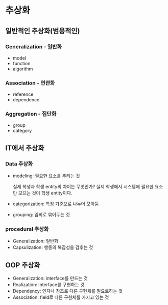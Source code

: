 # 추상화

## 일반적인 추상화(범용적인)

### Generalization - 일반화

- model
- function
- algorithm

### Association - 연관화

- reference
- dependence

### Aggregation - 집단화

- group
- category

## IT에서 추상화

### Data 추상화

- modeling: 필요한 요소를 추리는 것

  실제 학생과 학생 entity의 차이는 무엇인가?
  실제 학생에서 시스템에 필요한 요소만 모으는 것이 학생 entity이다.

- categorization: 특정 기준으로 나누어 모아둠
- grouping: 임의로 묶어두는 것

### procedural 추상화

- Generalization: 일반화
- Capsulization: 행동의 복잡성을 감후는 것

## OOP 추상화

- Generalization: interface를 만드는 것
- Realization: interface를 구현하는 것
- Dependency: 인자나 참조로 다른 구현체를 필요로하는 것
- Association: field로 다른 구현체를 가지고 있는 것
